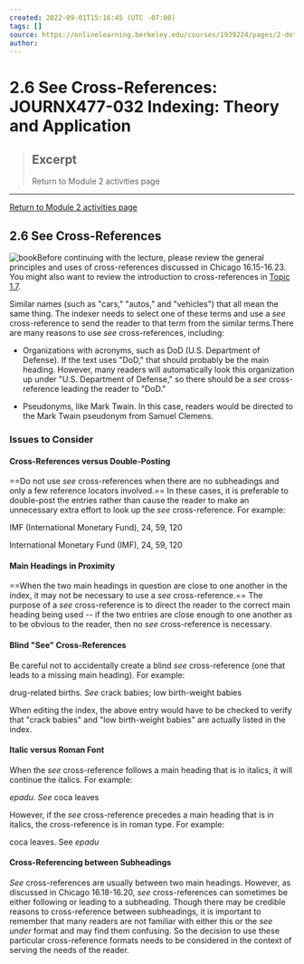 ```yaml
---
created: 2022-09-01T15:16:45 (UTC -07:00)
tags: []
source: https://onlinelearning.berkeley.edu/courses/1939224/pages/2-dot-6-see-cross-references?module_item_id=89811819
author: 
---
```


# 2.6 See Cross-References: JOURNX477-032 Indexing: Theory and Application

> ## Excerpt
> Return to Module 2 activities page

---
[Return to Module 2 activities page](https://onlinelearning.berkeley.edu/courses/1939224/pages/module-2 "Module 2")

## 2.6 See Cross-References

![book](https://onlinelearning.berkeley.edu/courses/1939224/files/233565965/preview)Before continuing with the lecture, please review the general principles and uses of cross-references discussed in Chicago 16.15-16.23. You might also want to review the introduction to cross-references in [Topic 1.7](https://onlinelearning.berkeley.edu/courses/1939224/pages/1-dot-7-cross-references "1.7 Cross References").

Similar names (such as "cars," "autos," and "vehicles") that all mean the same thing. The indexer needs to select one of these terms and use a _see_ cross-reference to send the reader to that term from the similar terms.There are many reasons to use _see_ cross-references, including:

-   Organizations with acronyms, such as DoD (U.S. Department of Defense). If the text uses "DoD," that should probably be the main heading. However, many readers will automatically look this organization up under "U.S. Department of Defense," so there should be a _see_ cross-reference leading the reader to "DoD."

-   Pseudonyms, like Mark Twain. In this case, readers would be directed to the Mark Twain pseudonym from Samuel Clemens.

### Issues to Consider

#### Cross-References versus Double-Posting

==Do not use _see_ cross-references when there are no subheadings and only a few reference locators involved.== In these cases, it is preferable to double-post the entries rather than cause the reader to make an unnecessary extra effort to look up the _see_ cross-reference. For example:

IMF (International Monetary Fund), 24, 59, 120

International Monetary Fund (IMF), 24, 59, 120

#### Main Headings in Proximity

==When the two main headings in question are close to one another in the index, it may not be necessary to use a _see_ cross-reference.== The purpose of a _see_ cross-reference is to direct the reader to the correct main heading being used -- if the two entries are close enough to one another as to be obvious to the reader, then no _see_ cross-reference is necessary.

#### Blind "See" Cross-References

Be careful not to accidentally create a blind _see_ cross-reference (one that leads to a missing main heading). For example:

drug-related births. _See_ crack babies; low birth-weight babies

When editing the index, the above entry would have to be checked to verify that "crack babies" and "low birth-weight babies" are actually listed in the index.

#### Italic versus Roman Font

When the _see_ cross-reference follows a main heading that is in italics, it will continue the italics. For example:

_epadu. See_ coca leaves

However, if the _see_ cross-reference precedes a main heading that is in italics, the cross-reference is in roman type. For example:

coca leaves. See _epadu_

#### Cross-Referencing between Subheadings

_See_ cross-references are usually between two main headings. However, as discussed in Chicago 16.18-16.20, _see_ cross-references can sometimes be either following or leading to a subheading. Though there may be credible reasons to cross-reference between subheadings, it is important to remember that many readers are not familiar with either this or the _see under_ format and may find them confusing. So the decision to use these particular cross-reference formats needs to be considered in the context of serving the needs of the reader.

